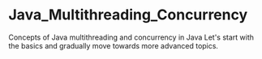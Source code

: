 # Java_Multithreading_Concurrency
Concepts of Java multithreading and concurrency in Java
Let's start with the basics and gradually move towards more advanced topics.
